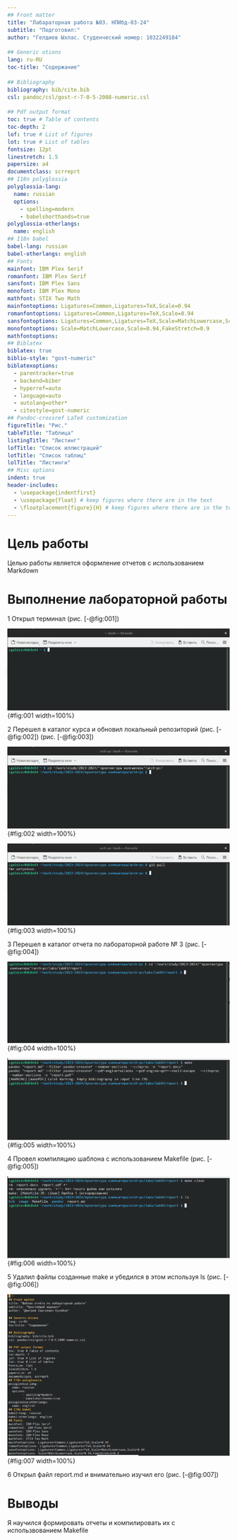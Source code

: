```yaml
---
## Front matter
title: "Лабараторная работа №03. НПИбд-03-24"
subtitle: "Подготовил:"
author: "Гелдиев Ыхлас. Студенческий номер: 1032249184"

## Generic otions
lang: ru-RU
toc-title: "Содержание"

## Bibliography
bibliography: bib/cite.bib
csl: pandoc/csl/gost-r-7-0-5-2008-numeric.csl

## Pdf output format
toc: true # Table of contents
toc-depth: 2
lof: true # List of figures
lot: true # List of tables
fontsize: 12pt
linestretch: 1.5
papersize: a4
documentclass: scrreprt
## I18n polyglossia
polyglossia-lang:
  name: russian
  options:
	- spelling=modern
	- babelshorthands=true
polyglossia-otherlangs:
  name: english
## I18n babel
babel-lang: russian
babel-otherlangs: english
## Fonts
mainfont: IBM Plex Serif
romanfont: IBM Plex Serif
sansfont: IBM Plex Sans
monofont: IBM Plex Mono
mathfont: STIX Two Math
mainfontoptions: Ligatures=Common,Ligatures=TeX,Scale=0.94
romanfontoptions: Ligatures=Common,Ligatures=TeX,Scale=0.94
sansfontoptions: Ligatures=Common,Ligatures=TeX,Scale=MatchLowercase,Scale=0.94
monofontoptions: Scale=MatchLowercase,Scale=0.94,FakeStretch=0.9
mathfontoptions:
## Biblatex
biblatex: true
biblio-style: "gost-numeric"
biblatexoptions:
  - parentracker=true
  - backend=biber
  - hyperref=auto
  - language=auto
  - autolang=other*
  - citestyle=gost-numeric
## Pandoc-crossref LaTeX customization
figureTitle: "Рис."
tableTitle: "Таблица"
listingTitle: "Листинг"
lofTitle: "Список иллюстраций"
lotTitle: "Список таблиц"
lolTitle: "Листинги"
## Misc options
indent: true
header-includes:
  - \usepackage{indentfirst}
  - \usepackage{float} # keep figures where there are in the text
  - \floatplacement{figure}{H} # keep figures where there are in the text
---
```


# Цель работы

Целью работы является оформление отчетов с использованием Markdown

# Выполнение лабораторной работы

1 Открыл терминал (рис. [-@fig:001])

![Открытие терминал](image/open_terminal.jpg){#fig:001 width=100%}

2 Перешел в каталог курса и обновил локальный репозиторий (рис. [-@fig:002]) (рис. [-@fig:003])

![Переход в arch-pc](image/goto_arch-pc.jpg){#fig:002 width=100%}

![git pull](image/git_pull.jpg){#fig:003 width=100%}

3 Перешел в каталог отчета по лабораторной работе № 3 (рис. [-@fig:004])

![Перешел в отчет](image/goto_report.jpg){#fig:004 width=100%}


![make](image/make_1.jpg){#fig:005 width=100%}

4 Провел компиляцию шаблона с использованием Makefile (рис. [-@fig:005])

![make clean](image/make_clean.jpg){#fig:006 width=100%}

5 Удалил файлы созданные make и убедился в этом используя ls (рис. [-@fig:006])

![открыте файла report.md](image/report_md.jpg){#fig:007 width=100%}

6 Открыл файл report.md и внимательно изучил его (рис. [-@fig:007])

# Выводы

Я научился формировать отчеты и компилировать их с использвованием Makefile

